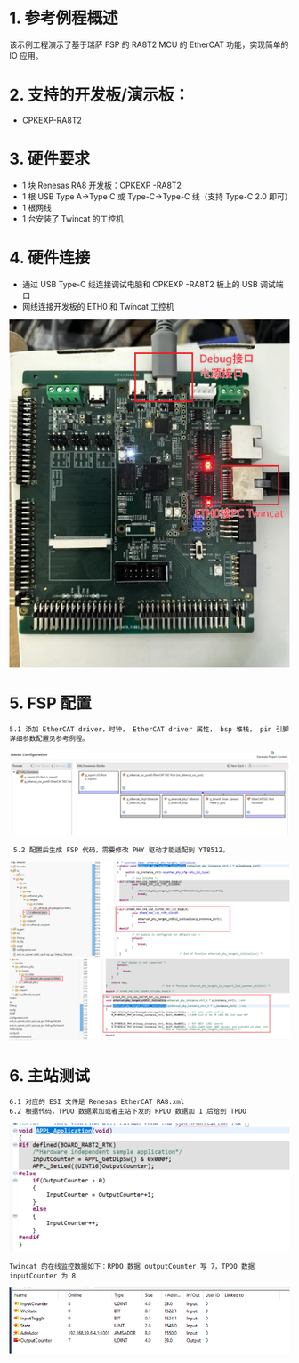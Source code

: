 # 1. 参考例程概述

该示例工程演示了基于瑞萨 FSP 的 RA8T2 MCU 的 EtherCAT 功能，实现简单的 IO 应用。

# 2. 支持的开发板/演示板：

- CPKEXP-RA8T2

# 3. 硬件要求

- 1 块 Renesas RA8 开发板：CPKEXP -RA8T2
- 1 根 USB Type A->Type C 或 Type-C->Type-C 线（支持 Type-C 2.0 即可）
- 1 根网线
- 1 台安装了 Twincat 的工控机

# 4. 硬件连接
  
- 通过 USB Type-C 线连接调试电脑和 CPKEXP -RA8T2 板上的 USB 调试端口
- 网线连接开发板的 ETH0 和 Twincat 工控机

![hardware_connect](images/hardware_connect.png)


# 5. FSP 配置
    5.1 添加 EtherCAT driver，时钟， EtherCAT driver 属性， bsp 堆栈， pin 引脚详细参数配置见参考例程。
![1](images/1.png)

     5.2 配置后生成 FSP 代码，需要修改 PHY 驱动才能适配到 YT8512。

![2](images/2.png)
![3](images/3.png)

# 6. 主站测试
    6.1 对应的 ESI 文件是 Renesas EtherCAT RA8.xml
    6.2 根据代码，TPDO 数据累加或者主站下发的 RPDO 数据加 1 后给到 TPDO

![4](images/4.png)


    Twincat 的在线监控数据如下：RPDO 数据 outputCounter 写 7，TPDO 数据 inputCounter 为 8

![5](images/5.png)
